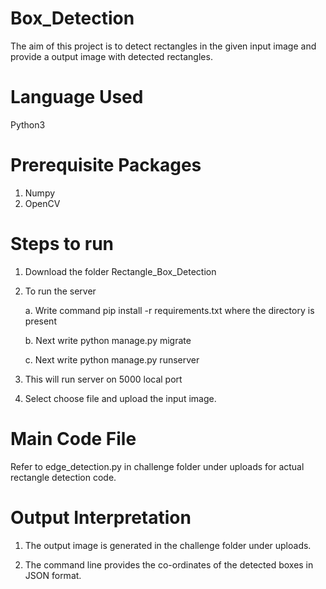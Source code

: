 # Box_Detection
The aim of this project is to detect rectangles in the given input image and provide a output image with detected rectangles.

# Language Used
Python3 

# Prerequisite Packages
1. Numpy
2. OpenCV


# Steps to run
1. Download the folder Rectangle_Box_Detection
2. To run the server

    a. Write command pip install -r requirements.txt where the directory is present 
    
    b. Next write python manage.py migrate
    
    c. Next write python manage.py runserver
    
3. This will run server on 5000 local port

4. Select choose file and upload the input image.

# Main Code File
Refer to edge_detection.py in challenge folder under uploads for actual rectangle detection code.

# Output Interpretation
1. The output image is generated in the challenge folder under uploads.

2. The command line provides the co-ordinates of the detected boxes in JSON format.


